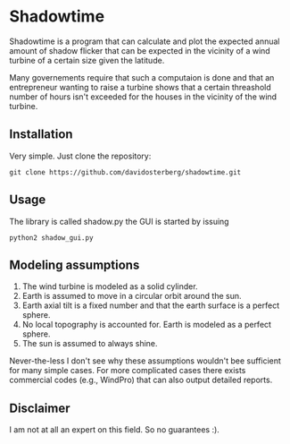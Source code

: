 Shadowtime
==========

Shadowtime is a program that can calculate and plot the expected annual amount of shadow flicker that can be 
expected in the vicinity of a wind turbine of a certain size given the latitude.

Many governements require that such a computaion is done and that an entrepreneur wanting to raise a turbine
shows that a certain threashold number of hours isn't exceeded for the houses in the vicinity of the wind turbine.

## Installation
Very simple. Just clone the repository: 

    git clone https://github.com/davidosterberg/shadowtime.git

## Usage

The library is called shadow.py
the GUI is started by issuing

    python2 shadow_gui.py

## Modeling assumptions

1. The wind turbine is modeled as a solid cylinder.
2. Earth is assumed to move in a circular orbit around the sun.
3. Earth axial tilt is a fixed number and that the earth surface is a perfect sphere. 
4. No local topography is accounted for. Earth is modeled as a perfect sphere. 
5. The sun is assumed to always shine. 

Never-the-less I don't see why these assumptions wouldn't bee sufficient for many simple cases. For more complicated
cases there exists commercial codes (e.g., WindPro) that can also output detailed reports.  

## Disclaimer
I am not at all an expert on this field. So no guarantees :).

